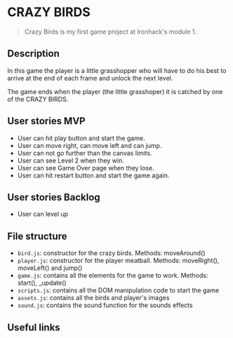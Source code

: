 # CRAZY BIRDS

> Crazy Birds is my first game project at Ironhack's module 1.

<!-- When you finish, add a nice screenshot of your game -->
<!--[<img src="./img/page.png">]()-->

## Description

In this game the player is a little grasshopper who will have to do his best to arrive at the end of each frame and unlock the next level.  

The game ends when the player (the little grasshoper) it is catched by one of the CRAZY BIRDS.

## User stories MVP

- User can hit play button and start the game.
- User can move right, can move left and can jump.
- User can not go further than the canvas limits.
- User can see Level 2 when they win.
- User can see Game Over page when they lose.
- User can hit restart button and start the game again.

## User stories Backlog

- User can level up

## File structure

- <code>bird.js</code>: constructor for the crazy birds. Methods: moveAround()
- <code>player.js</code>: constructor for the player meatball. Methods: moveRight(), moveLeft() and jump()
- <code>game.js</code>: contains all the elements for the game to work. Methods: start(), \_update()
- <code>scripts.js</code>: contains all the DOM manipulation code to start the game
- <code>assets.js</code>: contains all the birds and player's images
- <code>sound.js</code>: contains the sound function for the sounds effects
## Useful links
